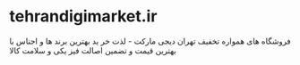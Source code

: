 # tehrandigimarket.ir
فروشگاه های همواره تخفیف تهران دیجی مارکت - لذت خر ید بهترین برند ها و اجناس با بهترین قیمت و تضمین اصالت فیز یکی و سلامت کالا 

